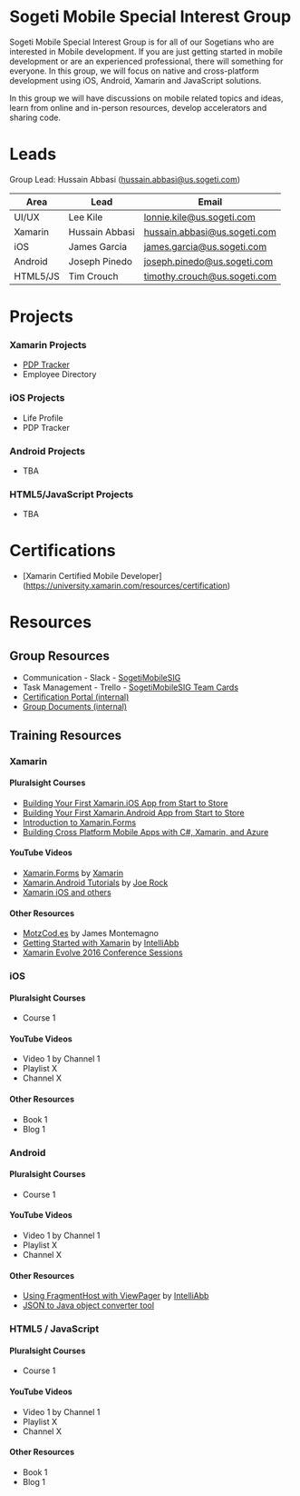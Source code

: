 # Sogeti Mobile Special Interest Group

Sogeti Mobile Special Interest Group is for all of our Sogetians who are interested in Mobile development. If you are just getting started in mobile development or are an experienced professional, there will something for everyone. In this group, we will focus on native and cross-platform development using iOS, Android, Xamarin and JavaScript solutions.

In this group we will have discussions on mobile related topics and ideas, learn from online and in-person resources, develop accelerators and sharing code.


# Leads
Group Lead: Hussain Abbasi (hussain.abbasi@us.sogeti.com)

| Area  | Lead  | Email |
|-------|-------|-------|
| UI/UX | Lee Kile  | lonnie.kile@us.sogeti.com |
| Xamarin | Hussain Abbasi | hussain.abbasi@us.sogeti.com |
| iOS | James Garcia | james.garcia@us.sogeti.com |
| Android | Joseph Pinedo | joseph.pinedo@us.sogeti.com |
| HTML5/JS | Tim Crouch |  timothy.crouch@us.sogeti.com  |

# Projects
### Xamarin Projects
* [PDP Tracker](https://github.com/SogetiMobileSIG/Xamarin/tree/master/PDPTracker)
* Employee Directory

### iOS Projects
* Life Profile
* PDP Tracker

### Android Projects
* TBA

### HTML5/JavaScript Projects
* TBA


# Certifications
* [Xamarin Certified Mobile Developer] (https://university.xamarin.com/resources/certification)


# Resources
## Group Resources
* Communication - Slack - [SogetiMobileSIG](http://sogetimobilesig.slack.com)
* Task Management - Trello - [SogetiMobileSIG Team Cards](https://trello.com/sogetimobilesig)
* [Certification Portal (internal)](https://connex.sogeti.com)
* [Group Documents (internal)](https://1drv.ms/f/s!AqlpcutNmcafdHe47YXrq5s7C0o)

## Training Resources
### Xamarin
#### Pluralsight Courses
* [Building Your First Xamarin.iOS App from Start to Store](https://app.pluralsight.com/library/courses/ios-xamarin-from-start-to-store)
* [Building Your First Xamarin.Android App from Start to Store](https://app.pluralsight.com/library/courses/android-xamarin-from-start-to-store)
* [Introduction to Xamarin.Forms](https://app.pluralsight.com/library/courses/xamarin-forms-introduction)
* [Building Cross Platform Mobile Apps with C#, Xamarin, and Azure](https://app.pluralsight.com/library/courses/building-cross-platform-mobile-apps-csharp-xamarin-azure)

#### YouTube Videos
* [Xamarin.Forms](https://www.youtube.com/playlist?list=PLM75ZaNQS_FZKqYOQAEPUqiWdyruggrGb) by [Xamarin](https://www.youtube.com/user/XamarinVideos)
* [Xamarin.Android Tutorials](https://www.youtube.com/playlist?list=PLCuRg51-gw5VqYchUekCqxUS9hEZkDf6l) by [Joe Rock](https://www.youtube.com/user/Jodyrock11)
* [Xamarin iOS and others](https://www.youtube.com/playlist?list=PLt7yfuLIHjC2thXjE-wq1aSwXOB7DHIk2)

#### Other Resources
* [MotzCod.es](http://motzcod.es/)  by James Montemagno
* [Getting Started with Xamarin](http://intelliabb.com/2016/06/25/getting-started-with-xamarin/) by [IntelliAbb](http://intelliabb.com)
* [Xamarin Evolve 2016 Conference Sessions](https://evolve.xamarin.com/)

### iOS
#### Pluralsight Courses
* Course 1

#### YouTube Videos
* Video 1 by Channel 1
* Playlist X
* Channel X

#### Other Resources
* Book 1
* Blog 1

### Android
#### Pluralsight Courses
* Course 1

#### YouTube Videos
* Video 1 by Channel 1
* Playlist X
* Channel X

#### Other Resources
* [Using FragmentHost with ViewPager](http://intelliabb.com/2015/11/12/using-fragmenttabhost-with-viewpager) by [IntelliAbb](http://intelliabb.com)
* [JSON to Java object converter tool](http://pojo.sodhanalibrary.com)

### HTML5 / JavaScript
#### Pluralsight Courses
* Course 1

#### YouTube Videos
* Video 1 by Channel 1
* Playlist X
* Channel X

#### Other Resources
* Book 1
* Blog 1
